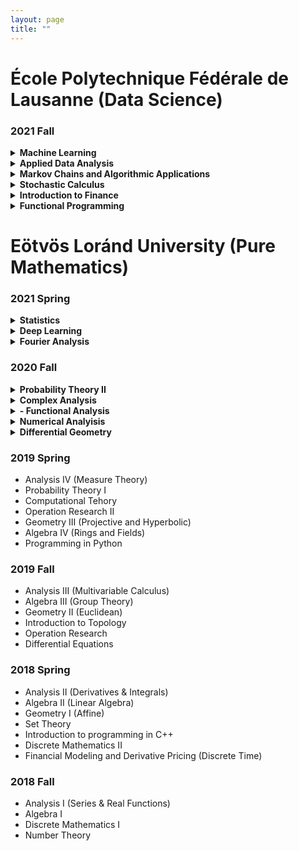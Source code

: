 ```yaml
---
layout: page
title: ""
---
```


# École Polytechnique Fédérale de Lausanne (Data Science)


### 2021 Fall

<details markdown="1">
  <summary><strong> Machine Learning </strong></summary>
  
 Resources: 
  - <a href="https://github.com/epfml/ML_course">Course Github</a>
  - Kevin P. Murphy: Machine Learning: A Probabilistic Perspective
 
 Content:
 - Basic regression and classification concepts and methods: Linear models, overfitting, linear regression, Ridge regression, logistic regression, k-NN, SVMs and    kernel methods
 - Fundamental concepts: cost-functions and optimization, cross-validation and bias-variance trade-off, curse of dimensionality.
 - Neural Networks: Representation power, backpropagation, activation functions, CNN, regularization, data augmentation, dropout
 - Unsupervised learning: k-means clustering, gaussian mixture models and the EM algorithm. Basics of self-supervised learning
 - Dimensionality reduction: PCA and matrix factorization, word embeddings
 - Advanced methods: Adversarial learning, Generative adversarial networks
</details>

<details markdown="1">
  <summary><strong> Applied Data Analysis</strong></summary>
  
  Resources:
  - <a href="https://dlab.epfl.ch/teaching/fall2021/cs401/"> Course Page </a>

  Content:
   - Data wrangling
      1. Data acqusition (scraping, crawling, parsing, etc.)
      2. Data manipulation, array programming, dataframes
      3. The many sources of data problems (and how to fix them): missing data, incorrect data, inconsistent representations
      4. Data quality testing with crowdsourcing
   - Data interpretation
      1. Statistics in practice (distribution fitting, statistical significance, etc.)
      2. Working with "found data" (design of observational studies, regression analysis)
      3. Machine learning in practice (supervised and unsupervised, feature engineering, more data vs. advanced algorithms, curse of dimensionality, etc.)
      4. Text mining: vector space model, topic models, word embedding
      5. Social network analysis (influencers, community detection, etc.)
 - Data visualization
      1. Introduction to different plot types (1, 2, and 3 variables), layout best practices, network and geographical data
      2. Visualization to diagnose data problems, scaling visualization to large datasets, visualizing uncertain data
 - Reporting
      1. Results reporting, infographics
      2. How to publish reproducible results
</details>

<details markdown="1">
  <summary>  
   <strong>
   Markov Chains and Algorithmic Applications
   </strong>
 </summary>
  
  Content:
  
  Markov chains:
  - basic properties: irreducibility, periodicity, recurrence/transience, stationary and limiting distributions
  - ergodic theorem: coupling method
  - detailed balance
  - convergence rate to the equilibrium, spectral gap, mixing times
  - cutoff phenomenon
  
  Sampling:
  - classical methods, importance and rejection sampling
  - Markov Chain Monte Carlo methods, Metropolis-Hastings algorithm, Glauber dynamics, Gibbs sampling
  - applications: function minimization, coloring problem, satisfiability problems, Ising models
  - coupling from the past and exact simulation
</details>

<details markdown="1">
  <summary>  
   <strong>
   Stochastic Calculus
   </strong>
 </summary>
  
  Resources:
  - S.E. Shreve, Stochastic Calculus for Finance I: The Binomial Asset Pricing Model 
  - S.E. Shreve, Stochastic Calculus for Finance II: Continuous-Time Models
  
  Content:
   - Random variables, characteristic functions, limit theorems
   - Markov processes
   - Kalman filter
   - Ito calculus, Brownian Motion
   - Stochastic differential equations, BS equations
   - Feynman-Kac theorem on the stochastic representation of solutions to partial differential equations
   - Martingale representation
   - Girsanov theorem
   - Optimal stochastic control, HJB equation
   - Numerical simulation
  
  
</details>

<details markdown="1">
  <summary>  
   <strong>
   Introduction to Finance
   </strong>
 </summary>
  
  Resources:
  -  Corporate Finance, 2nd edition (Berk & DeMarzo)
  
  Content:
  - Introduction to finance
  - Arbitrage, discounting, and the term structure of interest rates
  - Introduction to the valuation of bonds and stocks
  - Risk and return
  - Capital Budgeting
  - Capital Structure Decisions
  - Financial derivatives
</details>

<details markdown="1">
  <summary>  
   <strong>
   Functional Programming
   </strong>
 </summary>
  
  Resources:
  - Programming in Scala (Third Edition) / Odersky
  - <a href="https://www.coursera.org/learn/scala-functional-programming?specialization=scala"> Odersky's Coursera Course</a>
  
  Content:
   - Introduction to programming in Scala
   - Functions and Evaluation
   - Higher-Order Functions
   - Data and Abstraction
   - Types and pattern matching
   - Lists
   - Collections
   - Lazy evaluation
   - For expressions, generators and monads
   - Functions and State
   - Lambda calculus 
   - Interpreting Functional Languages
</details>


# Eötvös Loránd University (Pure Mathematics)

### 2021 Spring
<details markdown="1">
  <summary>  
   <strong>
      Statistics
   </strong>
 </summary>
  
  Resources:
  - <a href="statistics.pdf" target="blank">Lecture Notes</a> (in Hungarian)
  
  Content:
  -Statistical field, Distribution of experience, Glivenko-Cantelli theorem, Sufficiency, Fisher information
  - Point estimates, unbiasedness, permissibility, minimality, effectiveness, consistency, Blackwellization, Information limit
  - Empirical estimates, momentum method, maximum-likelihood estimation, Bayes estimate. 
  - Hypothesis testing, Neyman-Pearson's lemma, Classic parametric tests. c2 tests, Classic non-parametric tests. 
  - Multidimensional normal distribution, estimation of parameters, Estimation and hypothesis testing in a linear model, Confidence sets and intervals
</details>

<details markdown="1">
  <summary>  
   <strong>
    Deep Learning
   </strong>
 </summary>
  
  Resources:
  - <a href="https://github.com/elte-ttk-deeplearning/elte-ttk-deeplearning.github.io" target="blank">Github Page</a>
  - Ian Goodfellow and Yoshua Bengio and Aaron Courville: Deep Learning 
  
  Content:
  - Neural Networks, cost functions, gradient descent, learning rate, regularization, backpropagation
  - CNN, pooling, image classification, batch normalization
  - ResNets, GAN, Variational Autoencoder, StyleGAN
  - NLP, tokenization, word2vec, LSTM, convolution
  - Attention, Transformers, BERT
  - Reinforecement Learning, Value Iteration, Self-Supervised Learning
</details>

<details markdown="1">
  <summary>  
   <strong>
   Fourier Analysis
   </strong>
 </summary>
  
 Resources:
  - Elias M. Stein & Rami Shakarc: Fourier analysis an introduction 
  
  Content:
  - Orthogonal system, the normative, uniform and point convergence of a Fourier series
  - Fourier series expansion according to a trigonometric system, its uniform and pointwise convergence
  - Approximation of continuous functions with trigonometric polynomial, Fejér's theorem, Weierstrass's approximation theorem
  - The isoperimetric problem, Fourier method for solving mixed problems of thermal conductivity and wave equation.
  - Discrete Fourier transform. The fast Fourier transform (FFT)
  - Basic properties of the Fourier transform. Schwartz space and the inversion formula. Extension to broader function classes.
  - Applications: the heat core, Poisson summation, Heisenberg's uncertainty principle
  - The wave equation. The Huygens principle in dimensions 1 and 3. The Radon Transformation
</details>
 
### 2020 Fall

<details markdown="1">
  <summary>  
   <strong>
    Probability Theory II
   </strong>
 </summary>
  
  Resources:
  - <a href="probability_2.pdf" target="blank">Lecture Notes</a> (in Hungarian)

  Content:
  - Random variables, distribution, density, density transform (absolutely continous functions)
  - Independence of events, RVs, sigma-algebra, Komogorov 0-1 law
  - Convergence of RVs: in probability, almost surely, in distribution, weakly, Lp convergence
  - Law of Large Numbers, Prohorov theorem (tightness of measures to relative compactness)
  - Levy inequality, characteristic functions, Inversion formula, Lévy's continuity theorem
  - Central Limit theorem, Lindeberg-Feller
  - Conditional expectation, conditional density, martingales
  - Martingale convergence theorems, Strong Law of Large Numbers
  
</details>

<details markdown="1">
  <summary>  
   <strong>
    Complex Analysis
   </strong>
 </summary>
</details>

<details markdown="1">
  <summary>  
   <strong>
    - Functional Analysis
   </strong>
 </summary>
</details>

<details markdown="1">
  <summary>  
   <strong>
    Numerical Analyisis
   </strong>
 </summary>
</details>

<details markdown="1">
  <summary>  
   <strong>
     Differential Geometry
   </strong>
 </summary>
</details>

### 2019 Spring
 - Analysis IV (Measure Theory)
 - Probability Theory I
 - Computational Tehory
 - Operation Research II
 - Geometry III (Projective and Hyperbolic)
 - Algebra IV (Rings and Fields)
 - Programming in Python

### 2019 Fall

 - Analysis III (Multivariable Calculus)
 - Algebra III (Group Theory)
 - Geometry II (Euclidean)
 - Introduction to Topology
 - Operation Research
 - Differential Equations

### 2018 Spring

 - Analysis II (Derivatives & Integrals)
 - Algebra II (Linear Algebra)
 - Geometry I (Affine)
 - Set Theory
 - Introduction to programming in C++
 - Discrete Mathematics II
 - Financial Modeling and Derivative Pricing (Discrete Time)

### 2018 Fall

 - Analysis I (Series & Real Functions)
 - Algebra I
 - Discrete Mathematics I
 - Number Theory

